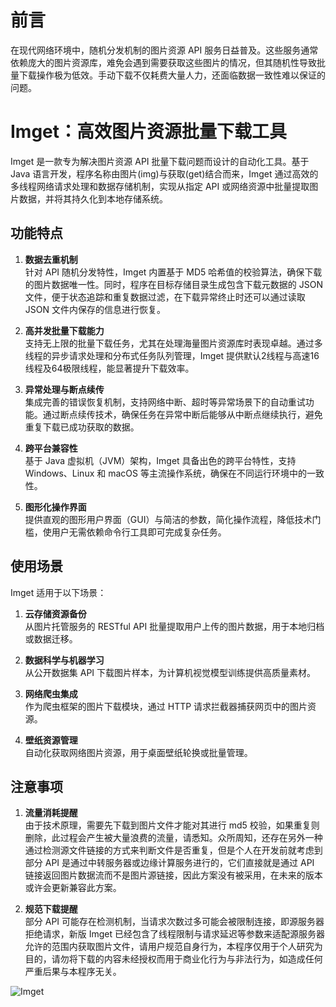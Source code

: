 # 前言

在现代网络环境中，随机分发机制的图片资源 API 服务日益普及。这些服务通常依赖庞大的图片资源库，难免会遇到需要获取这些图片的情况，但其随机性导致批量下载操作极为低效。手动下载不仅耗费大量人力，还面临数据一致性难以保证的问题。

# Imget：高效图片资源批量下载工具

Imget 是一款专为解决图片资源 API 批量下载问题而设计的自动化工具。基于 Java 语言开发，程序名称由图片(img)与获取(get)结合而来，Imget 通过高效的多线程网络请求处理和数据存储机制，实现从指定 API 或网络资源中批量提取图片数据，并将其持久化到本地存储系统。

## 功能特点

1. **数据去重机制**  
   针对 API 随机分发特性，Imget 内置基于 MD5 哈希值的校验算法，确保下载的图片数据唯一性。同时，程序在目标存储目录生成包含下载元数据的 JSON 文件，便于状态追踪和重复数据过滤，在下载异常终止时还可以通过读取 JSON 文件内保存的信息进行恢复。

2. **高并发批量下载能力**  
   支持无上限的批量下载任务，尤其在处理海量图片资源库时表现卓越。通过多线程的异步请求处理和分布式任务队列管理，Imget 提供默认2线程与高速16线程及64极限线程，能显著提升下载效率。

3. **异常处理与断点续传**  
   集成完善的错误恢复机制，支持网络中断、超时等异常场景下的自动重试功能。通过断点续传技术，确保任务在异常中断后能够从中断点继续执行，避免重复下载已成功获取的数据。

4. **跨平台兼容性**  
   基于 Java 虚拟机（JVM）架构，Imget 具备出色的跨平台特性，支持 Windows、Linux 和 macOS 等主流操作系统，确保在不同运行环境中的一致性。

5. **图形化操作界面**  
   提供直观的图形用户界面（GUI）与简洁的参数，简化操作流程，降低技术门槛，使用户无需依赖命令行工具即可完成复杂任务。

## 使用场景

Imget 适用于以下场景：

1. **云存储资源备份**  
   从图片托管服务的 RESTful API 批量提取用户上传的图片数据，用于本地归档或数据迁移。

2. **数据科学与机器学习**  
   从公开数据集 API 下载图片样本，为计算机视觉模型训练提供高质量素材。

3. **网络爬虫集成**  
   作为爬虫框架的图片下载模块，通过 HTTP 请求拦截器捕获网页中的图片资源。

4. **壁纸资源管理**  
   自动化获取网络图片资源，用于桌面壁纸轮换或批量管理。
   

## 注意事项

1. **流量消耗提醒**  
   由于技术原理，需要先下载到图片文件才能对其进行 md5 校验，如果重复则删除，此过程会产生被大量浪费的流量，请悉知。众所周知，还存在另外一种通过检测源文件链接的方式来判断文件是否重复，但是个人在开发前就考虑到部分 API 是通过中转服务器或边缘计算服务进行的，它们直接就是通过 API 链接返回图片数据流而不是图片源链接，因此方案没有被采用，在未来的版本或许会更新兼容此方案。

2. **规范下载提醒**  
   部分 API 可能存在检测机制，当请求次数过多可能会被限制连接，即源服务器拒绝请求，新版 Imget 已经包含了线程限制与请求延迟等参数来适配源服务器允许的范围内获取图片文件，请用户规范自身行为，本程序仅用于个人研究为目的，请勿将下载的内容未经授权而用于商业化行为与非法行为，如造成任何严重后果与本程序无关。


![Imget](https://files-plus.coldsea.vip/gitcp/imget/app.jpg)